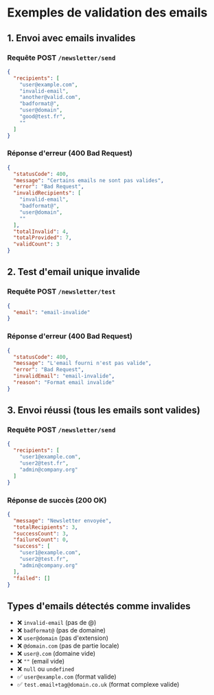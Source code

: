 # Exemples de validation des emails

## 1. Envoi avec emails invalides

### Requête POST `/newsletter/send`
```json
{
  "recipients": [
    "user@example.com",
    "invalid-email",
    "another@valid.com",
    "badformat@",
    "user@domain",
    "good@test.fr",
    ""
  ]
}
```

### Réponse d'erreur (400 Bad Request)
```json
{
  "statusCode": 400,
  "message": "Certains emails ne sont pas valides",
  "error": "Bad Request",
  "invalidRecipients": [
    "invalid-email",
    "badformat@",
    "user@domain",
    ""
  ],
  "totalInvalid": 4,
  "totalProvided": 7,
  "validCount": 3
}
```

## 2. Test d'email unique invalide

### Requête POST `/newsletter/test`
```json
{
  "email": "email-invalide"
}
```

### Réponse d'erreur (400 Bad Request)
```json
{
  "statusCode": 400,
  "message": "L'email fourni n'est pas valide",
  "error": "Bad Request",
  "invalidEmail": "email-invalide",
  "reason": "Format email invalide"
}
```

## 3. Envoi réussi (tous les emails sont valides)

### Requête POST `/newsletter/send`
```json
{
  "recipients": [
    "user1@example.com",
    "user2@test.fr",
    "admin@company.org"
  ]
}
```

### Réponse de succès (200 OK)
```json
{
  "message": "Newsletter envoyée",
  "totalRecipients": 3,
  "successCount": 3,
  "failureCount": 0,
  "success": [
    "user1@example.com",
    "user2@test.fr",
    "admin@company.org"
  ],
  "failed": []
}
```

## Types d'emails détectés comme invalides

- ❌ `invalid-email` (pas de @)
- ❌ `badformat@` (pas de domaine)
- ❌ `user@domain` (pas d'extension)
- ❌ `@domain.com` (pas de partie locale)
- ❌ `user@.com` (domaine vide)
- ❌ `""` (email vide)
- ❌ `null` ou `undefined`
- ✅ `user@example.com` (format valide)
- ✅ `test.email+tag@domain.co.uk` (format complexe valide) 